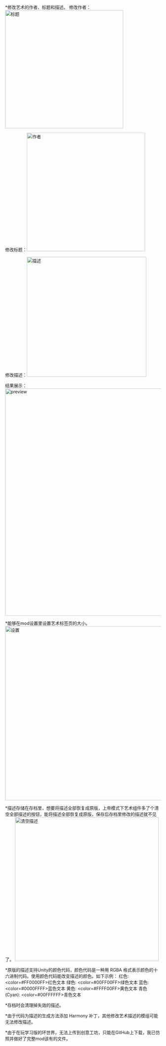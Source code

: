 *修改艺术的作者、标题和描述。
修改作者：<img width="382" alt="标题" src="https://github.com/user-attachments/assets/b59d4aea-4996-4968-a873-80e56b324038">

修改标题：<img width="383" alt="作者" src="https://github.com/user-attachments/assets/1f29ff9e-4a84-492f-bccb-3e3362312384">

修改描述：<img width="387" alt="描述" src="https://github.com/user-attachments/assets/d17636cb-33d0-435b-8238-f74ca13c8543">

结果展示：<img width="734" alt="preview" src="https://github.com/user-attachments/assets/d93a2592-1bfb-404f-9122-62928bb32658">

*能够在mod设置里设置艺术标签页的大小。
<img width="563" alt="设置" src="https://github.com/user-attachments/assets/f3ad6b7f-985a-48e3-a5c6-94d49eba452b">

*描述存储在存档里，想要将描述全部恢复成原版，上帝模式下艺术组件多了个清空全部描述的按钮，能将描述全部恢复成原版，保存后存档里修改的描述就不见了。
<img width="465" alt="清空描述" src="https://github.com/user-attachments/assets/b212192a-0b8f-4080-9909-6d9363b5c218">

*原版的描述支持Unity的颜色代码，颜色代码是一种用 RGBA 格式表示颜色的十六进制代码。使用颜色代码能改变描述的颜色。如下示例：
红色: <color=#FF0000FF>红色文本</color>
绿色: <color=#00FF00FF>绿色文本</color>
蓝色: <color=#0000FFFF>蓝色文本</color>
黄色: <color=#FFFF00FF>黄色文本</color>
青色 (Cyan): <color=#00FFFFFF>青色文本</color>

*存档时会清理掉失效的描述。

*由于代码为描述的生成方法添加 Harmony 补丁，其他修改艺术描述的模组可能无法修改描述。

*由于在玩学习版的环世界，无法上传到创意工坊，只能在GitHub上下载，我已仿照并做好了完整mod该有的文件。
